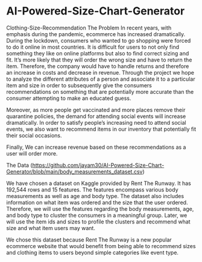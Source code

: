 # AI-Powered-Size-Chart-Generator
Clothing-Size-Recommendation
The Problem
In recent years, with emphasis during the pandemic, ecommerce has increased dramatically. During the lockdown, consumers who wanted to go shopping were forced to do it online in most countries. It is difficult for users to not only find something they like on online platforms but also to find correct sizing and fit. It’s more likely that they will order the wrong size and have to return the item. Therefore, the company would have to handle returns and therefore an increase in costs and decrease in revenue. Through the project we hope to analyze the different attributes of a person and associate it to a particular item and size in order to subsequently give the consumers recommendations on something that are potentially more accurate than the consumer attempting to make an educated guess.

Moreover, as more people get vaccinated and more places remove their quarantine policies, the demand for attending social events will increase dramatically. In order to satisfy people’s increasing need to attend social events, we also want to recommend items in our inventory that potentially fit their social occasions.

Finally, We can increase revenue based on these recommendations as a user will order more.

The Data
(https://github.com/jayam30/AI-Powered-Size-Chart-Generator/blob/main/body_measurements_dataset.csv)

We have chosen a dataset on Kaggle provided by Rent The Runway. It has 192,544 rows and 15 features. The features encompass various body measurements as well as age and body type. The dataset also includes information on what item was ordered and the size that the user ordered. Therefore, we will use the features regarding the body measurements, age, and body type to cluster the consumers in a meaningful group. Later, we will use the item ids and sizes to profile the clusters and recommend what size and what item users may want.

We chose this dataset because Rent The Runway is a new popular ecommerce website that would benefit from being able to recommend sizes and clothing items to users beyond simple categories like event type.
